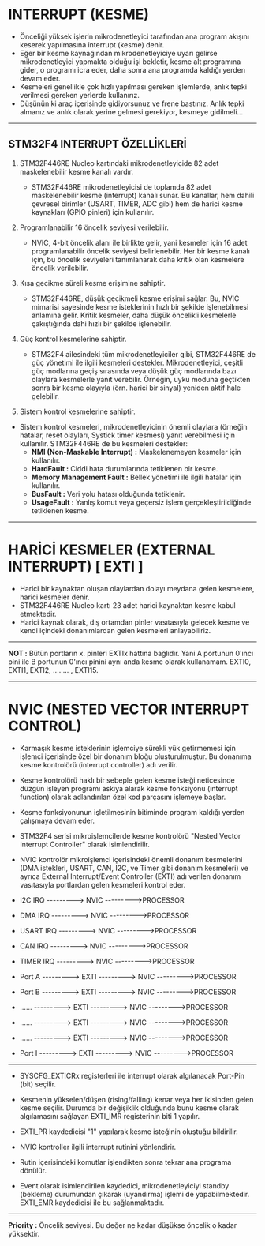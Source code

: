 # INTERRUPT (KESME)

* Önceliği yüksek işlerin mikrodenetleyici tarafından ana program akışını keserek yapılmasına interrupt (kesme) denir.
* Eğer bir kesme kaynağından mikrodenetleyiciye uyarı gelirse mikrodenetleyici yapmakta olduğu işi bekletir, kesme alt programına gider, o programı icra eder, daha sonra ana programda kaldığı yerden devam eder.
* Kesmeleri genellikle çok hızlı yapılması gereken işlemlerde, anlık tepki verilmesi gereken yerlerde kullanırız.
* Düşünün ki araç içerisinde gidiyorsunuz ve frene bastınız. Anlık tepki almanız ve anlık olarak yerine gelmesi gerekiyor, kesmeye gidilmeli...

--------------------------------------------------------------------------------------------------------------------------------------------------------------------

## STM32F4 INTERRUPT ÖZELLİKLERİ

1. STM32F446RE Nucleo kartındaki mikrodenetleyicide 82 adet maskelenebilir kesme kanalı vardır.
   * STM32F446RE mikrodenetleyicisi de toplamda 82 adet maskelenebilir kesme (interrupt) kanalı sunar. Bu kanallar, hem dahili çevresel birimler (USART, TIMER, ADC gibi) hem de harici kesme kaynakları (GPIO pinleri) için kullanılır.

2. Programlanabilir 16 öncelik seviyesi verilebilir.
   * NVIC, 4-bit öncelik alanı ile birlikte gelir, yani kesmeler için 16 adet programlanabilir öncelik seviyesi belirlenebilir. Her bir kesme kanalı için, bu öncelik seviyeleri tanımlanarak daha kritik olan kesmelere öncelik verilebilir.

3. Kısa gecikme süreli kesme erişimine sahiptir.
   * STM32F446RE, düşük gecikmeli kesme erişimi sağlar. Bu, NVIC mimarisi sayesinde kesme isteklerinin hızlı bir şekilde işlenebilmesi anlamına gelir. Kritik kesmeler, daha düşük öncelikli kesmelerle çakıştığında dahi hızlı bir şekilde işlenebilir.

4. Güç kontrol kesmelerine sahiptir.
   * STM32F4 ailesindeki tüm mikrodenetleyiciler gibi, STM32F446RE de güç yönetimi ile ilgili kesmeleri destekler. Mikrodenetleyici, çeşitli güç modlarına geçiş sırasında veya düşük güç modlarında bazı olaylara kesmelerle yanıt verebilir. Örneğin, uyku moduna geçtikten sonra bir kesme olayıyla (örn. harici bir sinyal) yeniden aktif hale gelebilir.

5. Sistem kontrol kesmelerine sahiptir.
  * Sistem kontrol kesmeleri, mikrodenetleyicinin önemli olaylara (örneğin hatalar, reset olayları, Systick timer kesmesi) yanıt verebilmesi için kullanılır. STM32F446RE de bu kesmeleri destekler:
    * **NMI (Non-Maskable Interrupt) :** Maskelenemeyen kesmeler için kullanılır.
    * **HardFault :** Ciddi hata durumlarında tetiklenen bir kesme.
    * **Memory Management Fault :** Bellek yönetimi ile ilgili hatalar için kullanılır.
    * **BusFault :** Veri yolu hatası olduğunda tetiklenir.
    * **UsageFault :** Yanlış komut veya geçersiz işlem gerçekleştirildiğinde tetiklenen kesme.

--------------------------------------------------------------------------------------------------------------------------------------------------------------------

# HARİCİ KESMELER (EXTERNAL INTERRUPT) \[ EXTI \]

* Harici bir kaynaktan oluşan olaylardan dolayı meydana gelen kesmelere, harici kesmeler denir.
* STM32F446RE Nucleo kartı 23 adet harici kaynaktan kesme kabul etmektedir.
* Harici kaynak olarak, dış ortamdan pinler vasıtasıyla gelecek kesme ve kendi içindeki donanımlardan gelen kesmeleri anlayabiliriz.

--------------------------------------------------------------------------------------------------------------------------------------------------------------------

**NOT :** Bütün portların x. pinleri EXTIx hattına bağlıdır. Yani A portunun 0'ıncı pini ile B portunun 0'ıncı pinini aynı anda kesme olarak kullanamam.
EXTI0, EXTI1, EXTI2, ........ , EXTI15.  

-------------------------------------------------------------------------------------------------------------------------------------------------------------------

# NVIC (NESTED VECTOR INTERRUPT CONTROL)

* Karmaşık kesme isteklerinin işlemciye sürekli yük getirmemesi için işlemci içerisinde özel bir donanım bloğu oluşturulmuştur. Bu donanıma kesme kontrolörü (interrupt controller) adı verilir.
  
* Kesme kontrolörü haklı bir sebeple gelen kesme isteği neticesinde düzgün işleyen programı askıya alarak kesme fonksiyonu (interrupt function) olarak adlandırılan özel kod parçasını işlemeye başlar.

* Kesme fonksiyonunun işletilmesinin bitiminde program kaldığı yerden çalışmaya devam eder.

* STM32F4 serisi mikroişlemcilerde kesme kontrolörü "Nested Vector Interrupt Controller" olarak isimlendirilir.

* NVIC kontrolör mikroişlemci içerisindeki önemli donanım kesmelerini (DMA istekleri, USART, CAN, I2C, ve Timer gibi donanım kesmeleri) ve ayrıca External Interrupt/Event Controller (EXTI) adı verilen donanım vasıtasıyla portlardan gelen kesmeleri kontrol eder.

 
* I2C IRQ ---------> NVIC --------->PROCESSOR
* DMA IRQ ---------> NVIC --------->PROCESSOR
* USART IRQ ---------> NVIC --------->PROCESSOR
* CAN IRQ ---------> NVIC --------->PROCESSOR
* TIMER IRQ ---------> NVIC --------->PROCESSOR

* Port A ---------> EXTI ---------> NVIC --------->PROCESSOR
* Port B ---------> EXTI ---------> NVIC --------->PROCESSOR
* ...... ---------> EXTI ---------> NVIC --------->PROCESSOR
* ...... ---------> EXTI ---------> NVIC --------->PROCESSOR
* ...... ---------> EXTI ---------> NVIC --------->PROCESSOR
* Port I ---------> EXTI ---------> NVIC --------->PROCESSOR

-------------------------------------------------------------------------------------------------------------------------------------------------------------------

* SYSCFG_EXTICRx registerleri ile interrupt olarak algılanacak Port-Pin (bit) seçilir.

* Kesmenin yükselen/düşen (rising/falling) kenar veya her ikisinden gelen kesme seçilir. Durumda bir değişiklik olduğunda bunu kesme olarak algılamasını sağlayan EXTI_IMR registerinin biti 1 yapılır.

* EXTI_PR kaydedicisi "1" yapılarak kesme isteğinin oluştuğu bildirilir.

* NVIC kontroller ilgili interrupt rutinini yönlendirir.

* Rutin içerisindeki komutlar işlendikten sonra tekrar ana programa dönülür.

* Event olarak isimlendirilen kaydedici, mikrodenetleyiciyi standby (bekleme) durumundan çıkarak (uyandırma) işlemi de yapabilmektedir. EXTI_EMR kaydedicisi ile bu sağlanmaktadır.

-------------------------------------------------------------------------------------------------------------------------------------------------------------------

**Priority :** Öncelik seviyesi. Bu değer ne kadar düşükse öncelik o kadar yüksektir.







































